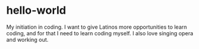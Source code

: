 # hello-world
My initiation in coding.
I want to give Latinos more opportunities to learn coding, and for that I need to learn coding myself. I also love singing opera and working out.
